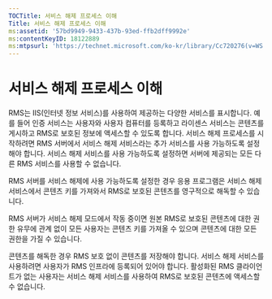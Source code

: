 ```yaml
---
TOCTitle: 서비스 해제 프로세스 이해
Title: 서비스 해제 프로세스 이해
ms:assetid: '57bd9949-9433-437b-93ed-ffb2dff9992e'
ms:contentKeyID: 18122889
ms:mtpsurl: 'https://technet.microsoft.com/ko-kr/library/Cc720276(v=WS.10)'
---
```


서비스 해제 프로세스 이해
=========================

RMS는 IIS(인터넷 정보 서비스)를 사용하여 제공하는 다양한 서비스를 표시합니다. 예를 들어 인증 서비스는 사용자와 사용자 컴퓨터를 등록하고 라이센스 서비스는 콘텐츠를 게시하고 RMS로 보호된 정보에 액세스할 수 있도록 합니다. 서비스 해제 프로세스를 시작하려면 RMS 서버에서 서비스 해제 서비스라는 추가 서비스를 사용 가능하도록 설정해야 합니다. 서비스 해제 서비스를 사용 가능하도록 설정하면 서버에 제공되는 모든 다른 RMS 서비스를 사용할 수 없습니다.

RMS 서버를 서비스 해제에 사용 가능하도록 설정한 경우 응용 프로그램은 서비스 해제 서비스에서 콘텐츠 키를 가져와서 RMS로 보호된 콘텐츠를 영구적으로 해독할 수 있습니다.

RMS 서버가 서비스 해제 모드에서 작동 중이면 원본 RMS로 보호된 콘텐츠에 대한 권한 유무에 관계 없이 모든 사용자는 콘텐츠 키를 가져올 수 있으며 콘텐츠에 대한 모든 권한을 가질 수 있습니다.

콘텐츠를 해독한 경우 RMS 보호 없이 콘텐츠를 저장해야 합니다. 서비스 해제 서비스를 사용하려면 사용자가 RMS 인프라에 등록되어 있어야 합니다. 활성화된 RMS 클라이언트가 없는 사용자는 서비스 해제 서비스를 사용하여 RMS로 보호된 콘텐츠에 액세스할 수 없습니다.

